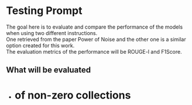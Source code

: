 # Testing Prompt

The goal here is to evaluate and compare the performance of the models when using two different instructions.  
One retrieved from the paper Power of Noise and the other one is a similar option created for this work.  
The evaluation metrics of the performance will be ROUGE-l and F1Score.  

## What will be evaluated

- # of non-zero collections